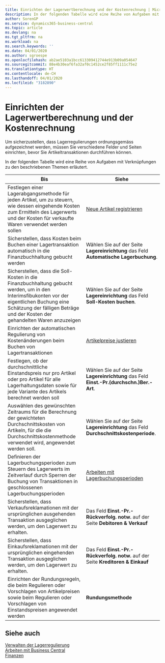 ```yaml
---
title: Einrichten der Lagerwertberechnung und der Kostenrechnung | Microsoft Docs
description: In der folgenden Tabelle wird eine Reihe von Aufgaben mit Verknüpfungen zu den beschriebenen Themen erläutert.
author: SorenGP
ms.service: dynamics365-business-central
ms.topic: article
ms.devlang: na
ms.tgt_pltfrm: na
ms.workload: na
ms.search.keywords: ''
ms.date: 04/01/2020
ms.author: sgroespe
ms.openlocfilehash: ab2ae5103a1bcc613309412744e913b09a054647
ms.sourcegitcommit: 88e4b30eaf6fa32af0c1452ce2f85ff1111c75e2
ms.translationtype: HT
ms.contentlocale: de-CH
ms.lasthandoff: 04/01/2020
ms.locfileid: "3182890"
---
```

# <a name="setting-up-inventory-valuation-and-costing"></a>Einrichten der Lagerwertberechnung und der Kostenrechnung
Um sicherzustellen, dass Lagerregulierungen ordnungsgemäss aufgezeichnet werden, müssen Sie verschiedene Felder und Seiten einrichten, bevor Sie Artikeltransaktionen durchführen können.

In der folgenden Tabelle wird eine Reihe von Aufgaben mit Verknüpfungen zu den beschriebenen Themen erläutert.

|**Bis**|**Siehe**|  
|------------|-------------|  
|Festlegen einer Lagerabgangsmethode für jeden Artikel, um zu steuern, wie dessen eingehende Kosten zum Ermitteln des Lagerwerts und der Kosten für verkaufte Waren verwendet werden sollen|[Neue Artikel registrieren](inventory-how-register-new-items.md)|  
|Sicherstellen, dass Kosten beim Buchen einer Lagertransaktion automatisch in die Finanzbuchhaltung gebucht werden|Wählen Sie auf der Seite **Lagereinrichtung** das Feld **Automatische Lagerbuchung**.|  
|Sicherstellen, dass die Soll-Kosten in die Finanzbuchhaltung gebucht werden, um in den Interimsfibukonten vor der eigentlichen Buchung eine Schätzung der fälligen Beträge und der Kosten der gehandelten Waren anzuzeigen|Wählen Sie auf der Seite **Lagereinrichtung** das Feld **Soll-Kosten buchen**.|  
|Einrichten der automatischen Regulierung von Kostenänderungen beim Buchen von Lagertransaktionen|[Artikelpreise justieren](inventory-how-adjust-item-costs.md)|  
|Festlegen, ob der durchschnittliche Einstandspreis nur pro Artikel oder pro Artikel für alle Lagerhaltungsdaten sowie für jede Variante des Artikels berechnet werden soll|Wählen Sie auf der Seite **Lagereinrichtung** das Feld **Einst.-Pr.(durchschn.)Ber.-Art**.|  
|Auswählen des gewünschten Zeitraums für die Berechnung der gewichteten Durchschnittskosten von Artikeln, für die die Durchschnittskostenmethode verwendet wird, angewendet werden soll.|Wählen Sie auf der Seite **Lagereinrichtung** das Feld **Durchschnittskostenperiode**.|  
|Definieren der Lagerbuchungsperioden zum Steuern des Lagerwerts im Zeitverlauf durch Sperren der Buchung von Transaktionen in geschlossenen Lagerbuchungsperioden|[Arbeiten mit Lagerbuchungsperioden](finance-how-to-work-with-inventory-periods.md)|  
|Sicherstellen, dass Verkaufsreklamationen mit der ursprünglichen ausgehenden Transaktion ausgeglichen werden, um den Lagerwert zu erhalten.|Das Feld **Einst.-Pr.-Rückverfolg. notw.** auf der Seite **Debitoren & Verkauf**|  
|Sicherstellen, dass Einkaufsreklamationen mit der ursprünglichen eingehenden Transaktion ausgeglichen werden, um den Lagerwert zu erhalten.|Das Feld **Einst.-Pr.-Rückverfolg. notw.** auf der Seite **Kreditoren & Einkauf**|
|Einrichten der Rundungsregeln, die beim Regulieren oder Vorschlagen von Artikelpreisen sowie beim Regulieren oder Vorschlagen von Einstandspreisen angewendet werden|**Rundungsmethode**|  

## <a name="see-also"></a>Siehe auch  
[Verwalten der Lagerregulierung](finance-manage-inventory-costs.md)  
[Arbeiten mit  Business Central](ui-work-product.md)  
[Finanzen](finance.md)  
